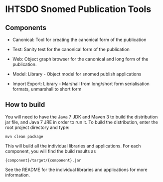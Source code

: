 IHTSDO Snomed Publication Tools
===============================
Components
----------
* Canonical: Tool for creating the canonical form of the publication

* Test: Sanity test for the canonical form of the publication
    
* Web: Object graph browser for the canonical and long form of the publication. 

* Model:
        Library - Object model for snomed publish applications

* Import Export:
        Library - Marshall from long/short form serialisation formats, unmarshall to short form


How to build
------------
You will need to have the Java 7 JDK and Maven 3 to build the distribution jar file, and Java 7 JRE in order to run it. 
To build the distribution, enter the root project directory and type:

    mvn clean package
    
This will build all the individual libraries and applications. For each component, you will find the build results as
    
    {component}/target/{component}.jar

See the README for the individual libraries and applications for more information.
